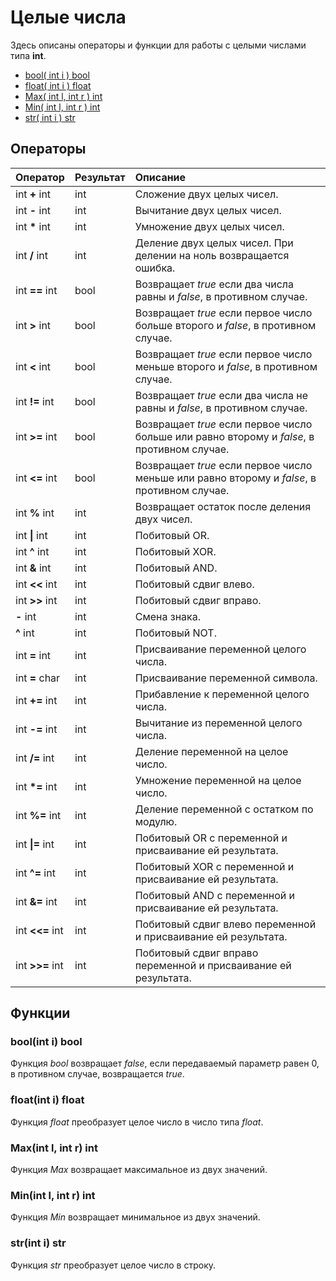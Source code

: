 

# Целые числа

Здесь описаны операторы и функции для работы с целыми числами типа **int**.

* [bool\( int i \) bool](integer.md#boolint-i-bool)
* [float\( int i \) float](integer.md#floatint-i-float)
* [Max\( int l, int r \) int](integer.md#maxint-l-int-r-int)
* [Min\( int l, int r \) int](integer.md#minint-l-int-r-int)
* [str\( int i \) str](integer.md#strint-i-str)

## Операторы

| Оператор | Результат | Описание |
| :--- | :--- | :--- |
| int **+** int | int | Сложение двух целых чисел. |
| int **-** int | int | Вычитание двух целых чисел. |
| int **\*** int | int | Умножение двух целых чисел. |
| int **/** int | int | Деление двух целых чисел. При делении на ноль возвращается ошибка. |
| int **==** int | bool | Возвращает _true_ если два числа равны и _false_, в противном случае. |
| int **&gt;** int | bool | Возвращает _true_ если первое число больше второго и _false_, в противном случае. |
| int **&lt;** int | bool | Возвращает _true_ если первое число меньше второго и _false_, в противном случае. |
| int **!=** int | bool | Возвращает _true_ если два числа не равны и _false_, в противном случае. |
| int **&gt;=** int | bool | Возвращает _true_ если первое число больше или равно второму и _false_, в противном случае. |
| int **&lt;=** int | bool | Возвращает _true_ если первое число меньше или равно второму и _false_, в противном случае. |
| int **%** int | int | Возвращает остаток после деления двух чисел. |
| int **\|** int | int | Побитовый OR. |
| int **^** int | int | Побитовый XOR. |
| int **&** int | int | Побитовый AND. |
| int **&lt;&lt;** int | int | Побитовый сдвиг влево. |
| int **&gt;&gt;** int | int | Побитовый сдвиг вправо. |
| **-** int | int | Смена знака. |
| **^** int | int | Побитовый NOT. |
| int **=** int | int | Присваивание переменной целого числа. |
| int **=** char | int | Присваивание переменной символа. |
| int **+=** int | int | Прибавление к переменной целого числа. |
| int **-=** int | int | Вычитание из переменной целого числа. |
| int **/=** int | int | Деление переменной на целое число. |
| int **\*=** int | int | Умножение переменной на целое число. |
| int **%=** int | int | Деление переменной с остатком по модулю. |
| int **\|=** int | int | Побитовый OR с переменной и присваивание ей результата. |
| int **^=** int | int | Побитовый XOR с переменной и присваивание ей результата. |
| int **&=** int | int | Побитовый AND с переменной и присваивание ей результата. |
| int **&lt;&lt;=** int | int | Побитовый сдвиг влево переменной и присваивание ей результата. |
| int **&gt;&gt;=** int | int | Побитовый сдвиг вправо переменной и присваивание ей результата. |

## Функции

### bool\(int i\) bool

Функция _bool_ возвращает _false_, если передаваемый параметр равен 0, в противном случае, возвращается _true_.

### float\(int i\) float

Функция _float_ преобразует целое число в число типа _float_.

### Max\(int l, int r\) int

Функция _Max_ возвращает максимальное из двух значений.

### Min\(int l, int r\) int

Функция _Min_ возвращает минимальное из двух значений.

### str\(int i\) str

Функция _str_ преобразует целое число в строку.

